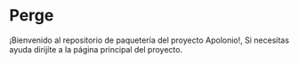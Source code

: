 # Perge
¡Bienvenido al repositorio de paquetería del proyecto Apolonio!, Si necesitas ayuda dirijíte a la página principal del proyecto.
